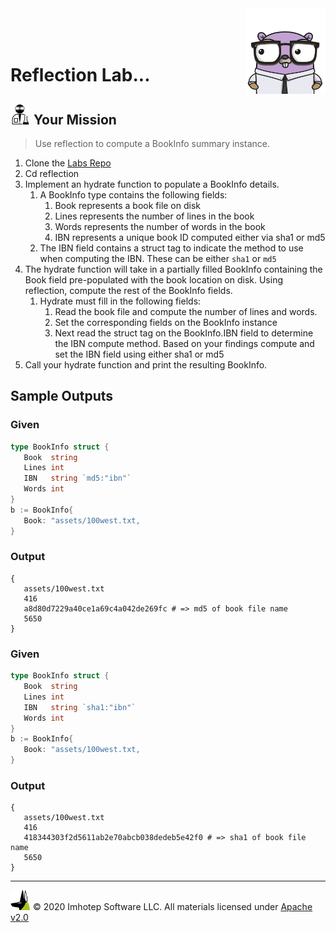 <img src="../assets/gophernand.png" align="right" width="128" height="auto"/>

<br/>
<br/>
<br/>

# Reflection Lab...

## <img src="../assets/lab.png" width="auto" height="32"/> Your Mission

> Use reflection to compute a BookInfo summary instance.

1. Clone the [Labs Repo](https://github.com/gopherland/labs2)
2. Cd reflection
3. Implement an hydrate function to populate a BookInfo details.
   1. A BookInfo type contains the following fields:
      1. Book represents a book file on disk
      2. Lines represents the number of lines in the book
      3. Words represents the number of words in the book
      4. IBN represents a unique book ID computed either via sha1 or md5
   2. The IBN field contains a struct tag to indicate the method to use when computing the IBN. These can be either `sha1` or `md5`
4. The hydrate function will take in a partially filled BookInfo containing the Book field pre-populated with the book location on disk. Using reflection, compute the rest of the BookInfo fields.
   1. Hydrate must fill in the following fields:
      1. Read the book file and compute the number of lines and words.
      2. Set the corresponding fields on the BookInfo instance
      3. Next read the struct tag on the BookInfo.IBN field to determine the IBN compute method. Based on your findings compute and set the IBN field using either sha1 or md5
5. Call your hydrate function and print the resulting BookInfo.

## Sample Outputs

### Given

```go
type BookInfo struct {
   Book  string
   Lines int
   IBN   string `md5:"ibn"`
   Words int
}
b := BookInfo{
   Book: "assets/100west.txt,
}
```

### Output

```text
{
   assets/100west.txt
   416
   a8d80d7229a40ce1a69c4a042de269fc # => md5 of book file name
   5650
}
```

### Given

```go
type BookInfo struct {
   Book  string
   Lines int
   IBN   string `sha1:"ibn"`
   Words int
}
b := BookInfo{
   Book: "assets/100west.txt,
}
```

### Output

```text
{
   assets/100west.txt
   416
   418344303f2d5611ab2e70abcb038dedeb5e42f0 # => sha1 of book file name
   5650
}
```

---
<img src="../assets/imhotep_logo.png" width="32" height="auto"/> © 2020 Imhotep Software LLC.
All materials licensed under [Apache v2.0](http://www.apache.org/licenses/LICENSE-2.0)
